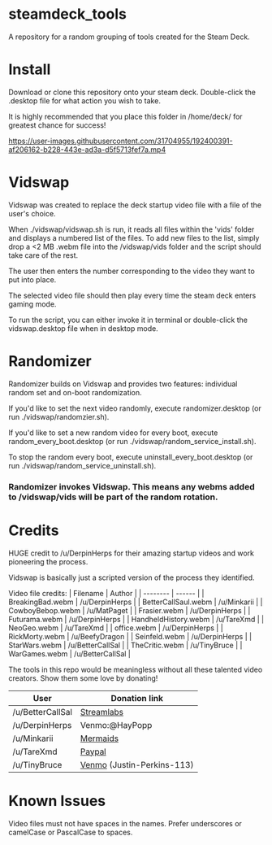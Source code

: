 # steamdeck_tools

A repository for a random grouping of tools created for the Steam Deck.

# Install

Download or clone this repository onto your steam deck. Double-click the .desktop file for what action you wish to take. 

It is highly recommended that you place this folder in /home/deck/ for greatest chance for success!

https://user-images.githubusercontent.com/31704955/192400391-af206162-b228-443e-ad3a-d5f5713fef7a.mp4

# Vidswap

Vidswap was created to replace the deck startup video file with a file of the user's choice. 

When ./vidswap/vidswap.sh is run, it reads all files within the 'vids' folder and displays a numbered list of the files. To add new files to the list, simply drop a <2 MB .webm file into the /vidswap/vids folder and the script should take care of the rest.

The user then enters the number corresponding to the video they want to put into place.

The selected video file should then play every time the steam deck enters gaming mode.

To run the script, you can either invoke it in terminal or double-click the vidswap.desktop file when in desktop mode.

# Randomizer

Randomizer builds on Vidswap and provides two features: individual random set and on-boot randomization.

If you'd like to set the next video randomly, execute randomizer.desktop (or run ./vidswap/randomzier.sh).

If you'd like to set a new random video for every boot, execute random_every_boot.desktop (or run ./vidswap/random_service_install.sh).

To stop the random every boot, execute uninstall_every_boot.desktop (or run ./vidswap/random_service_uninstall.sh).

### Randomizer invokes Vidswap. This means any webms added to /vidswap/vids will be part of the random rotation.

# Credits

HUGE credit to /u/DerpinHerps for their amazing startup videos and work pioneering the process.

Vidswap is basically just a scripted version of the process they identified.

Video file credits:
| Filename | Author |
| -------- | ------ |
| BreakingBad.webm | /u/DerpinHerps |
| BetterCallSaul.webm | /u/Minkarii |
| CowboyBebop.webm | /u/MatPaget |
| Frasier.webm | /u/DerpinHerps |
| Futurama.webm | /u/DerpinHerps |
| HandheldHistory.webm | /u/TareXmd |
| NeoGeo.webm | /u/TareXmd |
| office.webm | /u/DerpinHerps |
| RickMorty.webm | /u/BeefyDragon |
| Seinfeld.webm | /u/DerpinHerps |
| StarWars.webm | /u/BetterCallSal |
| TheCritic.webm | /u/TinyBruce |
| WarGames.webm | /u/BetterCallSal |

The tools in this repo would be meaningless without all these talented video creators. Show them some love by donating!

| User | Donation link |
| ---- | ------------- |
| /u/BetterCallSal | [Streamlabs](https://streamlabs.com/thesilverhairedgamer/tip) |
| /u/DerpinHerps | Venmo:@HayPopp |
| /u/Minkarii | [Mermaids](https://mermaidsuk.org.uk/donate/) |
| /u/TareXmd | [Paypal](https://paypal.me/tghazaly) |
| /u/TinyBruce | [Venmo](https://venmo.com/code?user_id=3273879153803264234&created=1664456024) (Justin-Perkins-113)|


# Known Issues

Video files must not have spaces in the names. Prefer underscores or camelCase or PascalCase to spaces.
